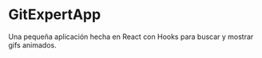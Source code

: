 # GitExpertApp

Una pequeña aplicación hecha en React con Hooks para buscar y mostrar gifs animados.
